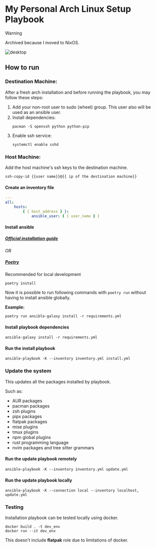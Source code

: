 # My Personal Arch Linux Setup Playbook

> [!WARNING]
> Archived because I moved to NixOS.

![desktop](https://user-images.githubusercontent.com/15658403/184225285-cebcbfde-e5f2-427d-a71a-8a817a4b2c2e.png)

## How to run

### Destination Machine:

After a fresh arch installation and before running the playbook, you may follow these steps:

1. Add your non-root user to sudo (wheel) group. This user also will be used as an ansible user.
2. Install dependencies:
    ```shell
    pacman -S openssh python python-pip
    ```
3. Enable ssh service:
    ```shell
    systemctl enable sshd
    ```

### Host Machine:

Add the host machine's ssh keys to the destination machine.

```shell
ssh-copy-id {{user name}}@{{ ip of the destination machine}}

```

#### Create an inventory file

```yml
---
all:
    hosts:
        { { host_address } }:
            ansible_user: { { user_name } }
```

#### Install ansible

##### [Official installation guide](https://docs.ansible.com/ansible/latest/installation_guide/intro_installation.html)

_OR_

##### [Poetry](https://python-poetry.org/)

Recommended for local development

```shell
poetry install
```

Now it is possible to run following commands with `poetry run` without having to install ansible globally.

**Example:**

```shell
poetry run ansible-galaxy install -r requirements.yml
```

#### Install playbook dependencies

```shell
ansible-galaxy install -r requirements.yml
```

#### Run the install playbook

```shell
ansible-playbook -K --inventory inventory.yml install.yml
```

### Update the system

This updates all the packages installed by playbook.

Such as:

-   AUR packages
-   pacman packages
-   zsh plugins
-   pipx packages
-   flatpak packages
-   mise plugins
-   tmux plugins
-   npm global plugins
-   rust programming language
-   nvim packages and tree sitter grammars

#### Run the update playbook remotely

```shell
ansible-playbook -K --inventory inventory.yml update.yml
```

#### Run the update playbook locally

```shell
ansible-playbook -K --connection local --inventory localhost, update.yml
```

### Testing

Installation playbook can be tested locally using docker.

```shell
docker build . -t dev_env
docker run --it dev_env
```

This doesn't include __flatpak__ role due to limitations of docker.
